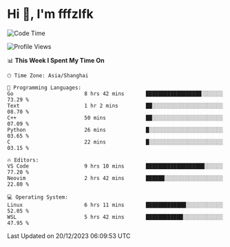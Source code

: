 # Hi 👋, I'm fffzlfk

<!--START_SECTION:waka-->
![Code Time](http://img.shields.io/badge/Code%20Time-630%20hrs%205%20mins-blue)

![Profile Views](http://img.shields.io/badge/Profile%20Views-0-blue)

📊 **This Week I Spent My Time On** 

```text
🕑︎ Time Zone: Asia/Shanghai

💬 Programming Languages: 
Go                       8 hrs 42 mins       ██████████████████░░░░░░░   73.29 % 
Text                     1 hr 2 mins         ██░░░░░░░░░░░░░░░░░░░░░░░   08.70 % 
C++                      50 mins             ██░░░░░░░░░░░░░░░░░░░░░░░   07.09 % 
Python                   26 mins             █░░░░░░░░░░░░░░░░░░░░░░░░   03.65 % 
C                        22 mins             █░░░░░░░░░░░░░░░░░░░░░░░░   03.15 % 

🔥 Editors: 
VS Code                  9 hrs 10 mins       ███████████████████░░░░░░   77.20 % 
Neovim                   2 hrs 42 mins       ██████░░░░░░░░░░░░░░░░░░░   22.80 % 

💻 Operating System: 
Linux                    6 hrs 11 mins       █████████████░░░░░░░░░░░░   52.05 % 
WSL                      5 hrs 42 mins       ████████████░░░░░░░░░░░░░   47.95 % 
```


 Last Updated on 20/12/2023 06:09:53 UTC
<!--END_SECTION:waka-->
